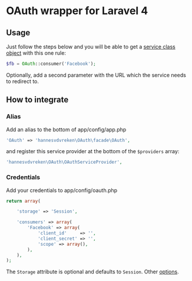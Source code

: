 # OAuth wrapper for Laravel 4

## Usage

Just follow the steps below and you will be able to get a [service class object](https://github.com/Lusitanian/PHPoAuthLib/tree/master/src/OAuth/OAuth2/Service) with this one rule:

```php
$fb = OAuth::consumer('Facebook');
```

Optionally, add a second parameter with the URL which the service needs to redirect to.

## How to integrate

### Alias

Add an alias to the bottom of app/config/app.php

```php
'OAuth' => 'hannesvdvreken\OAuth\facade\OAuth',
```

and register this service provider at the bottom of the `$providers` array:

```php
'hannesvdvreken\OAuth\OAuthServiceProvider',
```

### Credentials

Add your credentials to app/config/oauth.php

```php
return array(

    'storage' => 'Session',

    'consumers' => array(
        'Facebook' => array(
            'client_id'     => '',
            'client_secret' => '',
            'scope' => array(),
        ),
    ),
);
```

The `Storage` attribute is optional and defaults to `Session`. Other [options](https://github.com/Lusitanian/PHPoAuthLib/tree/master/src/OAuth/Common/Storage).
